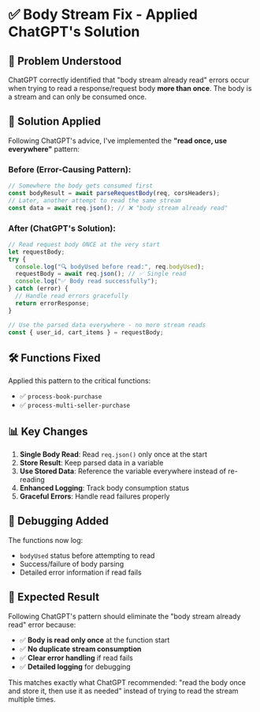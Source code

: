 # ✅ Body Stream Fix - Applied ChatGPT's Solution

## 🎯 Problem Understood

ChatGPT correctly identified that "body stream already read" errors occur when trying to read a response/request body **more than once**. The body is a stream and can only be consumed once.

## 🔧 Solution Applied

Following ChatGPT's advice, I've implemented the **"read once, use everywhere"** pattern:

### Before (Error-Causing Pattern):
```javascript
// Somewhere the body gets consumed first
const bodyResult = await parseRequestBody(req, corsHeaders);
// Later, another attempt to read the same stream
const data = await req.json(); // ❌ "body stream already read"
```

### After (ChatGPT's Solution):
```javascript
// Read request body ONCE at the very start
let requestBody;
try {
  console.log("🔍 bodyUsed before read:", req.bodyUsed);
  requestBody = await req.json(); // ✅ Single read
  console.log("✅ Body read successfully");
} catch (error) {
  // Handle read errors gracefully
  return errorResponse;
}

// Use the parsed data everywhere - no more stream reads
const { user_id, cart_items } = requestBody;
```

## 🛠 Functions Fixed

Applied this pattern to the critical functions:
- ✅ `process-book-purchase`
- ✅ `process-multi-seller-purchase`

## 📊 Key Changes

1. **Single Body Read**: Read `req.json()` only once at the start
2. **Store Result**: Keep parsed data in a variable
3. **Use Stored Data**: Reference the variable everywhere instead of re-reading
4. **Enhanced Logging**: Track body consumption status
5. **Graceful Errors**: Handle read failures properly

## 🧪 Debugging Added

The functions now log:
- `bodyUsed` status before attempting to read
- Success/failure of body parsing
- Detailed error information if read fails

## 🎉 Expected Result

Following ChatGPT's pattern should eliminate the "body stream already read" error because:
- ✅ **Body is read only once** at the function start
- ✅ **No duplicate stream consumption** 
- ✅ **Clear error handling** if read fails
- ✅ **Detailed logging** for debugging

This matches exactly what ChatGPT recommended: "read the body once and store it, then use it as needed" instead of trying to read the stream multiple times.
